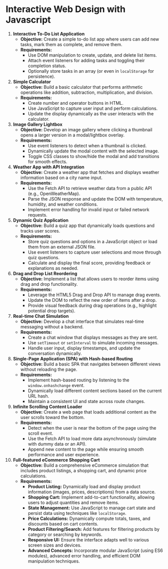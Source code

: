 # Interactive Web Design with Javascript

1. **Interactive To-Do List Application**
   - **Objective:** Create a simple to-do list app where users can add new tasks, mark them as complete, and remove them.
   - **Requirements:**
     - Use DOM manipulation to create, update, and delete list items.
     - Attach event listeners for adding tasks and toggling their completion status.
     - Optionally store tasks in an array (or even in `localStorage` for persistence).
2. **Simple Calculator**
   - **Objective:** Build a basic calculator that performs arithmetic operations like addition, subtraction, multiplication, and division.
   - **Requirements:**
     - Create number and operator buttons in HTML.
     - Use JavaScript to capture user input and perform calculations.
     - Update the display dynamically as the user interacts with the calculator.
3. **Image Gallery Lightbox**
   - **Objective:** Develop an image gallery where clicking a thumbnail opens a larger version in a modal/lightbox overlay.
   - **Requirements:**
     - Use event listeners to detect when a thumbnail is clicked.
     - Dynamically update the modal content with the selected image.
     - Toggle CSS classes to show/hide the modal and add transitions for smooth effects.
4. **Weather App with API Integration**
   - **Objective:** Create a weather app that fetches and displays weather information based on a city name input.
   - **Requirements:**
     - Use the Fetch API to retrieve weather data from a public API (e.g., OpenWeatherMap).
     - Parse the JSON response and update the DOM with temperature, humidity, and weather conditions.
     - Implement error handling for invalid input or failed network requests.
5. **Dynamic Quiz Application**
   - **Objective:** Build a quiz app that dynamically loads questions and tracks user scores.
   - **Requirements:**
     - Store quiz questions and options in a JavaScript object or load them from an external JSON file.
     - Use event listeners to capture user selections and move through quiz questions.
     - Calculate and display the final score, providing feedback or explanations as needed.
6. **Drag and Drop List Reordering**
   - **Objective:** Implement a list that allows users to reorder items using drag and drop functionality.
   - **Requirements:**
     - Leverage the HTML5 Drag and Drop API to manage drag events.
     - Update the DOM to reflect the new order of items after a drop.
     - Provide visual feedback during drag operations (e.g., highlight potential drop targets).
7. **Real-time Chat Simulation**
   - **Objective:** Develop a chat interface that simulates real-time messaging without a backend.
   - **Requirements:**
     - Create a chat window that displays messages as they are sent.
     - Use `setTimeout` or `setInterval` to simulate incoming messages.
     - Handle user input, display timestamps, and update the conversation dynamically.
8. **Single-Page Application (SPA) with Hash-based Routing**
   - **Objective:** Build a basic SPA that navigates between different views without reloading the page.
   - **Requirements:**
     - Implement hash-based routing by listening to the `window.onhashchange` event.
     - Dynamically load different content sections based on the current URL hash.
     - Maintain a consistent UI and state across route changes.
9. **Infinite Scrolling Content Loader**
   - **Objective:** Create a web page that loads additional content as the user scrolls toward the bottom.
   - **Requirements:**
     - Detect when the user is near the bottom of the page using the scroll event.
     - Use the Fetch API to load more data asynchronously (simulate with dummy data or an API).
     - Append new content to the page while ensuring smooth performance and user experience.
10. **Full-featured eCommerce Shopping Cart**
    - **Objective:** Build a comprehensive eCommerce simulation that includes product listings, a shopping cart, and dynamic price calculations.
    - **Requirements:**
      - **Product Listing:** Dynamically load and display product information (images, prices, descriptions) from a data source.
      - **Shopping Cart:** Implement add-to-cart functionality, allowing users to adjust quantities and remove items.
      - **State Management:** Use JavaScript to manage cart state and persist data using techniques like `localStorage`.
      - **Price Calculations:** Dynamically compute totals, taxes, and discounts based on cart contents.
      - **Product Filtering/Search:** Add features for filtering products by category or searching by keywords.
      - **Responsive UI:** Ensure the interface adapts well to various screen sizes and devices.
      - **Advanced Concepts:** Incorporate modular JavaScript (using ES6 modules), advanced error handling, and efficient DOM manipulation techniques.
